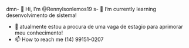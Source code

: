 dmn- 👋 Hi, I’m @Rennylsonlemos19
s- 🌱 I’m currently learning  desenvolvimento de sistema!
- 💞️ atualmente estou a procura de uma vaga de estagio para aprimorar meu conhecimento!
- 📫 How to reach me  (14) 99151-0207

<!---
Rennylsonlemos19/Rennylsonlemos19 is a ✨ special ✨ repository because its `README.md` (this file) appears on your GitHub profile.
You can click the Preview link to take a look at your changes.
--->
